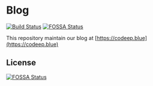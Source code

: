 # Blog

[![Build Status](https://travis-ci.org/codeepblue/blog.svg?branch=master)](https://travis-ci.org/codeepblue/blog)
[![FOSSA Status](https://app.fossa.io/api/projects/git%2Bgithub.com%2Fcodeepblue%2Fblog.svg?type=shield)](https://app.fossa.io/projects/git%2Bgithub.com%2Fcodeepblue%2Fblog?ref=badge_shield)

This repository maintain our blog at [https://codeep.blue](https://codeep.blue)


## License
[![FOSSA Status](https://app.fossa.io/api/projects/git%2Bgithub.com%2Fcodeepblue%2Fblog.svg?type=large)](https://app.fossa.io/projects/git%2Bgithub.com%2Fcodeepblue%2Fblog?ref=badge_large)